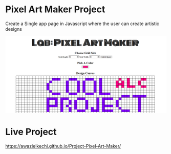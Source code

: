 # Pixel Art Maker Project

Create a Single app page in Javascript where the user can create artistic designs


![](images/Screenshot-2018-7-1PixelArtMaker.png)


# Live Project

https://awazieikechi.github.io/Project-Pixel-Art-Maker/
